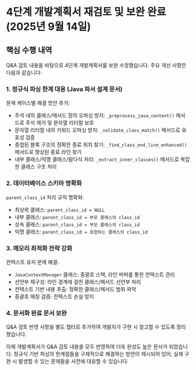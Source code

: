 # 4단계 개발계획서 재검토 및 보완 완료 (2025년 9월 14일)

## 핵심 수행 내역

Q&A 검토 내용을 바탕으로 4단계 개발계획서를 보완 수정했습니다. 주요 개선 사항은 다음과 같습니다:

### 1. 정규식 파싱 한계 대응 (Java 파서 설계 문서)
문제 케이스별 해결 방안 추가:
- 주석 내의 클래스/메서드 정의 오파싱 방지: `_preprocess_java_content()` 메서드로 주석 제거 및 문자열 리터럴 보호
- 문자열 리터럴 내의 키워드 오파싱 방지: `_validate_class_match()` 메서드로 유효성 검증
- 중첩된 블록 구조의 정확한 종료 위치 찾기: `_find_class_end_line_enhanced()` 메서드로 향상된 종료 라인 찾기
- 내부 클래스/익명 클래스/람다식 처리: `_extract_inner_classes()` 메서드로 복잡한 클래스 구조 처리

### 2. 데이터베이스 스키마 명확화
`parent_class_id` 처리 규칙 명확화:
- 최상위 클래스: `parent_class_id = NULL`
- 내부 클래스: `parent_class_id = 부모 클래스의 class_id`
- 상속 클래스: `parent_class_id = 부모 클래스의 class_id`
- 익명 클래스: `parent_class_id = 포함하는 클래스의 class_id`

### 3. 메모리 최적화 전략 강화
컨텍스트 유지 문제 해결:
- `JavaContextManager` 클래스: 중괄호 스택, 라인 버퍼를 통한 컨텍스트 관리
- 선언부 재구성: 라인 경계에 걸친 클래스/메서드 선언부 처리
- 컨텍스트 기반 내용 추출: 정확한 클래스/메서드 범위 파악
- 중괄호 매칭 검증: 컨텍스트 손실 방지

### 4. 문서화 완료 문서 보완
Q&A 검토 반영 사항을 별도 챕터로 추가하여 개발자가 구현 시 참고할 수 있도록 정리했습니다.

이제 개발계획서가 Q&A 검토 내용을 모두 반영하여 더욱 완성도 높은 문서가 되었습니다. 정규식 기반 파싱의 한계점들을 구체적으로 해결하는 방안이 제시되어 있어, 실제 구현 시 발생할 수 있는 문제들을 사전에 대응할 수 있습니다.
